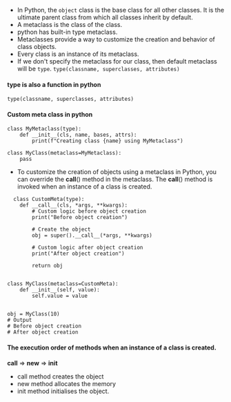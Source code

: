 - In Python, the `object` class is the base class for all other classes. It is the ultimate parent class from which all classes inherit by default.
- A metaclass is the class of the class.
- python has built-in type metaclass.
- Metaclasses provide a way to customize the creation and behavior of class objects.
- Every class is an instance of its metaclass.
- If we don't specify the metaclass for our class, then default metaclass will be `type`.
`type(classname, superclasses, attributes)`

#### type is also a function in python
```
type(classname, superclasses, attributes)
```

#### Custom meta class in python

```
class MyMetaclass(type):
    def __init__(cls, name, bases, attrs):
        print(f"Creating class {name} using MyMetaclass")

class MyClass(metaclass=MyMetaclass):
    pass
```

- To customize the creation of objects using a metaclass in Python, you can override the __call__() method in the metaclass. The __call__() method is invoked when an instance of a class is created.
```
  class CustomMeta(type):
    def __call__(cls, *args, **kwargs):
        # Custom logic before object creation
        print("Before object creation")

        # Create the object
        obj = super().__call__(*args, **kwargs)

        # Custom logic after object creation
        print("After object creation")

        return obj


class MyClass(metaclass=CustomMeta):
    def __init__(self, value):
        self.value = value


obj = MyClass(10)
# Output
# Before object creation
# After object creation
```
#### The execution order of methods when an instance of a class is created.
__call__ => __new__ => __init__
- call method creates the object
- new method allocates the memory
- init method initialises the object.





 
